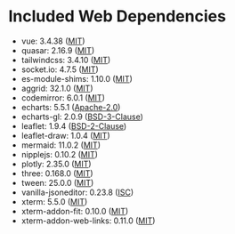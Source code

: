 # Included Web Dependencies

- vue: 3.4.38 ([MIT](https://opensource.org/licenses/MIT))
- quasar: 2.16.9 ([MIT](https://opensource.org/licenses/MIT))
- tailwindcss: 3.4.10 ([MIT](https://opensource.org/licenses/MIT))
- socket.io: 4.7.5 ([MIT](https://opensource.org/licenses/MIT))
- es-module-shims: 1.10.0 ([MIT](https://opensource.org/licenses/MIT))
- aggrid: 32.1.0 ([MIT](https://opensource.org/licenses/MIT))
- codemirror: 6.0.1 ([MIT](https://opensource.org/licenses/MIT))
- echarts: 5.5.1 ([Apache-2.0](https://opensource.org/licenses/Apache-2.0))
- echarts-gl: 2.0.9 ([BSD-3-Clause](https://opensource.org/licenses/BSD-3-Clause))
- leaflet: 1.9.4 ([BSD-2-Clause](https://opensource.org/licenses/BSD-2-Clause))
- leaflet-draw: 1.0.4 ([MIT](https://opensource.org/licenses/MIT))
- mermaid: 11.0.2 ([MIT](https://opensource.org/licenses/MIT))
- nipplejs: 0.10.2 ([MIT](https://opensource.org/licenses/MIT))
- plotly: 2.35.0 ([MIT](https://opensource.org/licenses/MIT))
- three: 0.168.0 ([MIT](https://opensource.org/licenses/MIT))
- tween: 25.0.0 ([MIT](https://opensource.org/licenses/MIT))
- vanilla-jsoneditor: 0.23.8 ([ISC](https://opensource.org/licenses/ISC))
- xterm: 5.5.0 ([MIT](https://opensource.org/licenses/MIT))
- xterm-addon-fit: 0.10.0 ([MIT](https://opensource.org/licenses/MIT))
- xterm-addon-web-links: 0.11.0 ([MIT](https://opensource.org/licenses/MIT))
